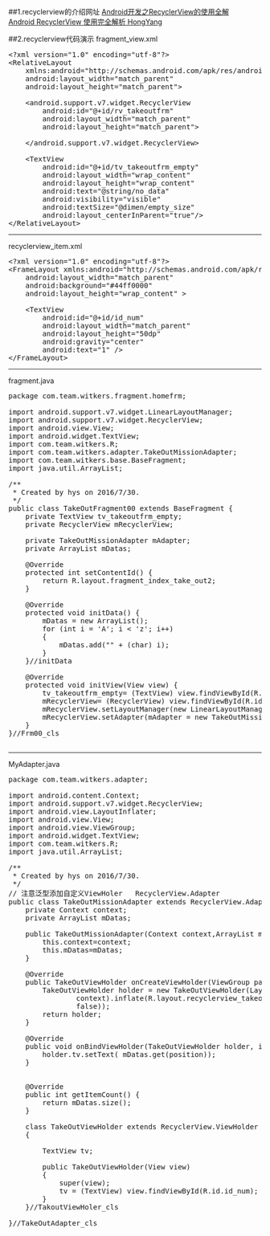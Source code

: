 ##1.recyclerview的介绍网址
<a href="http://blog.csdn.net/skykingf/article/details/50827141">Android开发之RecyclerView的使用全解</a><br>
<a href="http://blog.csdn.net/lmj623565791/article/details/45059587"> Android RecyclerView 使用完全解析 HongYang </a><br>

##2.recyclerview代码演示
fragment_view.xml<br>
<pre>
&lt;?xml version="1.0" encoding="utf-8"?>
&lt;RelativeLayout 
    xmlns:android="http://schemas.android.com/apk/res/android"
    android:layout_width="match_parent"
    android:layout_height="match_parent"&gt;

    &lt;android.support.v7.widget.RecyclerView
        android:id="@+id/rv_takeoutfrm"
        android:layout_width="match_parent"
        android:layout_height="match_parent">

    &lt;/android.support.v7.widget.RecyclerView>

    &lt;TextView
        android:id="@+id/tv_takeoutfrm_empty"
        android:layout_width="wrap_content"
        android:layout_height="wrap_content"
        android:text="@string/no_data"
        android:visibility="visible"
        android:textSize="@dimen/empty_size"
        android:layout_centerInParent="true"/>
&lt;/RelativeLayout&gt;
</pre>
--------
recyclerview_item.xml
<pre>
&lt;?xml version="1.0" encoding="utf-8"?>
&lt;FrameLayout xmlns:android="http://schemas.android.com/apk/res/android"
    android:layout_width="match_parent"
    android:background="#44ff0000"
    android:layout_height="wrap_content" >

    &lt;TextView
        android:id="@+id/id_num"
        android:layout_width="match_parent"
        android:layout_height="50dp"
        android:gravity="center"
        android:text="1" />
&lt;/FrameLayout>
</pre>
---
fragment.java
<pre>
package com.team.witkers.fragment.homefrm;

import android.support.v7.widget.LinearLayoutManager;
import android.support.v7.widget.RecyclerView;
import android.view.View;
import android.widget.TextView;
import com.team.witkers.R;
import com.team.witkers.adapter.TakeOutMissionAdapter;
import com.team.witkers.base.BaseFragment;
import java.util.ArrayList;

/**
 * Created by hys on 2016/7/30.
 */
public class TakeOutFragment00 extends BaseFragment {
    private TextView tv_takeoutfrm_empty;
    private RecyclerView mRecyclerView;

    private TakeOutMissionAdapter mAdapter;
    private ArrayList<String> mDatas;

    @Override
    protected int setContentId() {
        return R.layout.fragment_index_take_out2;
    }

    @Override
    protected void initData() {
        mDatas = new ArrayList<String>();
        for (int i = 'A'; i < 'z'; i++)
        {
            mDatas.add("" + (char) i);
        }
    }//initData

    @Override
    protected void initView(View view) {
        tv_takeoutfrm_empty= (TextView) view.findViewById(R.id.tv_takeoutfrm_empty);
        mRecyclerView= (RecyclerView) view.findViewById(R.id.rv_takeoutfrm);
        mRecyclerView.setLayoutManager(new LinearLayoutManager(getActivity()));
        mRecyclerView.setAdapter(mAdapter = new TakeOutMissionAdapter(getActivity(),mDatas ) );
    }
}//Frm00_cls

</pre>
----

MyAdapter.java
<pre>
package com.team.witkers.adapter;

import android.content.Context;
import android.support.v7.widget.RecyclerView;
import android.view.LayoutInflater;
import android.view.View;
import android.view.ViewGroup;
import android.widget.TextView;
import com.team.witkers.R;
import java.util.ArrayList;

/**
 * Created by hys on 2016/7/30.
 */
// 注意泛型添加自定义ViewHoler   RecyclerView.Adapter<TakeOutMissionAdapter.TakeOutViewHolder>
public class TakeOutMissionAdapter extends RecyclerView.Adapter<TakeOutMissionAdapter.TakeOutViewHolder> {
    private Context context;
    private ArrayList<String> mDatas;

    public TakeOutMissionAdapter(Context context,ArrayList<String> mDatas){
        this.context=context;
        this.mDatas=mDatas;
    }

    @Override
    public TakeOutViewHolder onCreateViewHolder(ViewGroup parent, int viewType) {
        TakeOutViewHolder holder = new TakeOutViewHolder(LayoutInflater.from(
                context).inflate(R.layout.recyclerview_takeout_item, parent,
                false));
        return holder;
    }

    @Override
    public void onBindViewHolder(TakeOutViewHolder holder, int position) {
        holder.tv.setText( mDatas.get(position));
    }


    @Override
    public int getItemCount() {
        return mDatas.size();
    }

    class TakeOutViewHolder extends RecyclerView.ViewHolder
    {

        TextView tv;

        public TakeOutViewHolder(View view)
        {
            super(view);
            tv = (TextView) view.findViewById(R.id.id_num);
        }
    }//TakoutViewHoler_cls

}//TakeOutAdapter_cls

</pre>